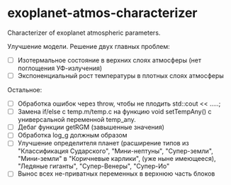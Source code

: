 # exoplanet-atmos-characterizer
Characterizer of exoplanet atmospheric parameters.

Улучшение модели. Решение двух главных проблем:
- [ ] Изотермальное состояние в верхних слоях атмосферы (нет поглощения УФ-излучения)
- [ ] Экспоненциальный рост температуры в плотных слоях атмосферы

Остальное:
- [ ] Обработка ошибок через throw, чтобы не плодить std::cout << .....;
- [ ] Замена if/else с temp.m/temp.c на функцию void setTempAny() с универсальной переменной temp_any. 
- [ ] Дебаг функции getRGM (завышенные значения)
- [ ] Обработка log_g должным образом
- [ ] Улучшение определителя планет (расширение типов из "Классификация Сударского", "Мини-нептуны", "Супер-земли", "Мини-земли" в "Коричневые карлики", (уже ныне имеющееся), "Ледяные гиганты", "Супер-Венеры", "Супер-Ио"
- [ ] Вынос всех не-приватных переменных в верхнюю часть блоков   
